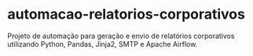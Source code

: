 # automacao-relatorios-corporativos
Projeto de automação para geração e envio de relatórios corporativos utilizando Python, Pandas, Jinja2, SMTP e Apache Airflow.
